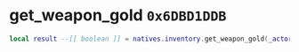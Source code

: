 # get_weapon_gold `0x6DBD1DDB`

```lua
local result --[[ boolean ]] = natives.inventory.get_weapon_gold(_actor --[[ integer ]], _weaponEnum, --[[ number ]])
```